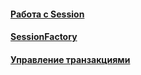 #### [Работа с Session](session/session.md)
#### [SessionFactory](session-factory/session-factory.md)
#### [Управление транзакциями](transactions/transactions.md)
